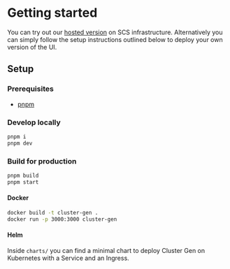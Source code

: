 # Getting started

You can try out our [hosted version](https://cluster-gen.moin.k8s.scs.community) on SCS infrastructure.
Alternatively you can simply follow the setup instructions outlined below to deploy your own version of the UI.

## Setup

### Prerequisites

- [pnpm](https://pnpm.io/installation)

### Develop locally

```bash
pnpm i
pnpm dev
```

### Build for production

```bash
pnpm build
pnpm start
```

#### Docker

```bash
docker build -t cluster-gen .
docker run -p 3000:3000 cluster-gen
```

#### Helm

Inside `charts/` you can find a minimal chart to deploy Cluster Gen on Kubernetes with a Service and an Ingress.
